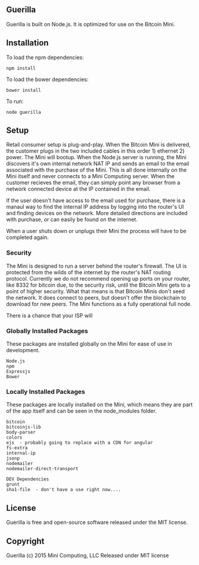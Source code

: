 ## Guerilla

Guerilla is built on Node.js. It is optimized for use on the Bitcoin Mini.

## Installation

To load the npm dependencies:

`npm install`

To load the bower dependencies:

`bower install`

To run:

`node guerilla`

## Setup

Retail consumer setup is plug-and-play. When the Bitcoin Mini is delivered, the customer plugs in the two included cables in this order 1) ethernet 2) power. The Mini will bootup. When the Node.js server is running, the Mini discovers it's own internal network NAT IP and sends an email to the email associated with the purchase of the Mini. This is all done internally on the Mini itself and never connects to a Mini Computing server. When the customer recieves the email, they can simply point any browser from a network connected device at the IP contained in the email.

If the user doesn't have access to the email used for purchase, there is a manaul way to find the internal IP address by logging into the router's UI and finding devices on the network. More detailed directions are included with purchase, or can easily be found on the internet.

When a user shuts down or unplugs their Mini the process will have to be completed again.

### Security

The Mini is designed to run a server behind the router's firewall. The UI is protected from the wilds of the internet by the router's NAT routing protocol. Currently we do not recommend opening up ports on your router, like 8332 for bitcoin due, to the security risk, until the Bitcoin Mini gets to a point of higher security. What that means is that Bitcoin Minis don't seed the network. It does connect to peers, but doesn't offer the blockchain to download for new peers. The Mini functions as a fully operational full node.

There is a chance that your ISP will 

### Globally Installed Packages

These packages are installed globally on the Mini for ease of use in development.

	Node.js
	npm
	Expressjs
	Bower

### Locally Installed Packages

These packages are locally installed on the Mini, which means they are part of the app itself and can be seen in the node_modules folder.

	bitcoin
	bitcoinjs-lib
	body-parser
	colors
	ejs  - probably going to replace with a CDN for angular
	fs-extra
	internal-ip
	jsonp
	nodemailer
	nodemailer-direct-transport

	DEV Dependencies
	grunt
	sha1-file  - don't have a use right now....

## License

Guerilla is free and open-source software released under the MIT license.

## Copyright

Guerilla (c) 2015 Mini Computing, LLC 
Released under MIT license